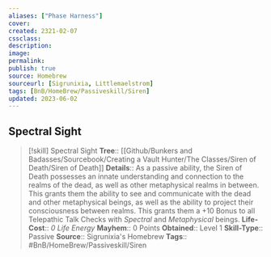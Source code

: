 ```yaml
---
aliases: ["Phase Harness"]
cover: 
created: 2321-02-07
cssclass: 
description: 
image: 
permalink: 
publish: true
source: Homebrew
sourceurl: [Sigrunixia, Littlemaelstrom]
tags: [BnB/HomeBrew/Passiveskill/Siren]
updated: 2023-06-02
---
```


## Spectral Sight

> [!skill] Spectral Sight
> **Tree**:: [[Github/Bunkers and Badasses/Sourcebook/Creating a Vault Hunter/The Classes/Siren of Death/Siren of Death]]
> **Details**:: As a passive ability, the Siren of Death possesses an innate understanding and connection to the realms of the dead, as well as other metaphysical realms in between. This grants them the ability to see and communicate with the dead and other metaphysical beings, as well as the ability to project their consciousness between realms. This grants them a +10 Bonus to all Telepathic Talk Checks with *Spectral* and *Metaphysical* beings.
> **Life-Cost**:: *0 Life Energy*
> **Mayhem**:: 0 Points
> **Obtained**:: Level 1
> **Skill-Type**:: Passive
> **Source**:: Sigrunixia's Homebrew
> **Tags**:: #BnB/HomeBrew/Passiveskill/Siren

